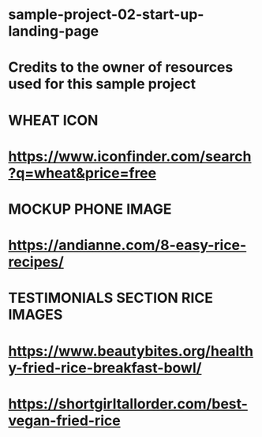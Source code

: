 # sample-project-02-start-up-landing-page

# Credits to the owner of resources used for this sample project 
# 
# 
# WHEAT ICON
# https://www.iconfinder.com/search?q=wheat&price=free
# 
# MOCKUP PHONE IMAGE
# https://andianne.com/8-easy-rice-recipes/
# 
# TESTIMONIALS SECTION RICE IMAGES
# https://www.beautybites.org/healthy-fried-rice-breakfast-bowl/
# https://shortgirltallorder.com/best-vegan-fried-rice
# 